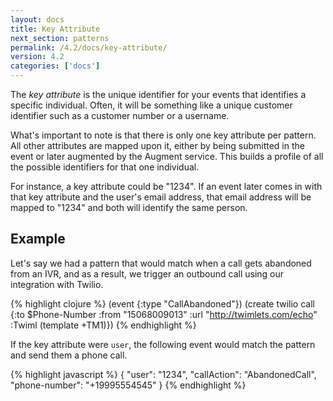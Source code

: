 ```yaml
---
layout: docs
title: Key Attribute
next_section: patterns
permalink: /4.2/docs/key-attribute/
version: 4.2
categories: ['docs']
---
```


The *key attribute* is the unique identifier for your events that identifies a specific individual. Often, it will be something like a unique customer identifier such as a customer number or a username.

What's important to note is that there is only one key attribute per pattern. All other attributes are mapped upon it, either by being submitted in the event or later augmented by the Augment service. This builds a profile of all the possible identifiers for that one individual.

For instance, a key attribute could be "1234". If an event later comes in
with that key attribute and the user's email address, that email address will be
mapped to "1234" and both will identify the same person.

## Example

Let's say we had a pattern that would match when a call gets abandoned from an
IVR, and as a result, we trigger an outbound call using our integration with Twilio.

{% highlight clojure %}
(event {:type "CallAbandoned"})
(create twilio call {:to $Phone-Number
                     :from "15068009013"
                     :url "http://twimlets.com/echo"
                     :Twiml (template +TM1)})
{% endhighlight %}

If the key attribute were `user`, the following event would match the pattern
and send them a phone call.

{% highlight javascript %}
{
  "user": "1234",
  "callAction": "AbandonedCall",
  "phone-number": "+19995554545"
}
{% endhighlight %}
